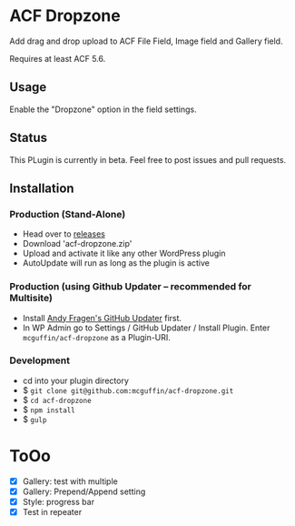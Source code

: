 ACF Dropzone
============

Add drag and drop upload to ACF File Field, Image field and Gallery field.

Requires at least ACF 5.6.

Usage
-----
Enable the "Dropzone" option in the field settings.

Status
------
This PLugin is currently in beta. Feel free to post issues and pull requests.

Installation
------------

### Production (Stand-Alone)
 - Head over to [releases](../../releases)
 - Download 'acf-dropzone.zip'
 - Upload and activate it like any other WordPress plugin
 - AutoUpdate will run as long as the plugin is active

### Production (using Github Updater – recommended for Multisite)
 - Install [Andy Fragen's GitHub Updater](https://github.com/afragen/github-updater) first.
 - In WP Admin go to Settings / GitHub Updater / Install Plugin. Enter `mcguffin/acf-dropzone` as a Plugin-URI.

### Development
 - cd into your plugin directory
 - $ `git clone git@github.com:mcguffin/acf-dropzone.git`
 - $ `cd acf-dropzone`
 - $ `npm install`
 - $ `gulp`

ToOo
====

 - [x] Gallery: test with multiple
 - [x] Gallery: Prepend/Append setting
 - [x] Style: progress bar
 - [x] Test in repeater
